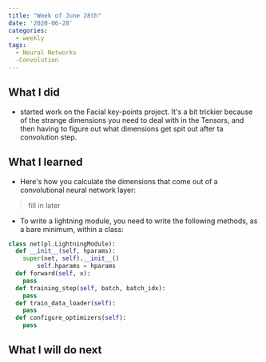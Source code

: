 ```yaml
---
title: "Week of June 28th"
date: '2020-06-28'
categories:
  - weekly
tags:
  - Neural Networks
  -Convolution
---
```


## What I did

- started work on the Facial key-points project. It's a bit trickier because of the strange dimensions you need to deal with in the Tensors, and then having to figure out what dimensions get spit out after ta convolution step.

## What I learned

- Here's how you calculate the dimensions that come out of a convolutional neural network layer:

> fill in later

- To write a lightning module, you need to write the following methods, as a bare minimum, within a class:

```python
class net(pl.LightningModule):
  def __init__(self, hparams):
    super(net, self).__init__()
        self.hparams = hparams
  def forward(self, x):
    pass
  def training_step(self, batch, batch_idx):
    pass
  def train_data_loader(self):
    pass
  def configure_optimizers(self):
    pass
```

## What I will do next
